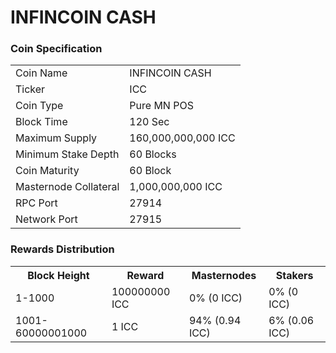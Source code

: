 INFINCOIN CASH
=========================

### Coin Specification


<table>
<tr><td>Coin Name</td><td>INFINCOIN CASH</td></tr>
<tr><td>Ticker</td><td>ICC</td></tr>
<tr><td>Coin Type</td><td>Pure MN POS</td></tr>
<tr><td>Block Time</td><td>120 Sec</td></tr>
<tr><td>Maximum Supply</td><td>160,000,000,000 ICC</td></tr>
<tr><td>Minimum Stake Depth</td><td>60 Blocks</td></tr>
<tr><td>Coin Maturity</td><td>60 Block</td></tr>
<tr><td>Masternode Collateral</td><td>1,000,000,000 ICC</td></tr>
<tr><td>RPC Port</td><td>27914</td></tr>
<tr><td>Network Port</td><td>27915</td></tr>
</table>



### Rewards Distribution

<table>
<th>Block Height</th><th>Reward</th><th>Masternodes</th><th>Stakers</th>
<tr><td>1-1000</td><td>100000000 ICC</td><td>0% (0 ICC)</td><td>0% (0 ICC)</td></tr>
<tr><td>1001-60000001000</td><td>1 ICC</td><td>94% (0.94 ICC)</td><td>6% (0.06 ICC)</td></tr>
</table>